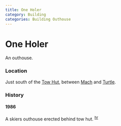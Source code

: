```yaml
---
title: One Holer
category: Building
categories: Building Outhouse
---
```

# One Holer
An outhouse.

### Location

Just south of the [Tow Hut](Tow-Hut), between [Mach](Mach) and [Turtle](Turtle).

### History

#### 1986

A skiers outhouse erected behind tow hut. <sup>[hr][]</sup>


[hr]: History-Reports "Meany History Reports, by Idona Kellogg"
